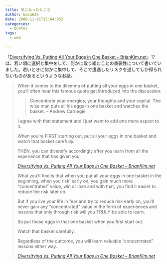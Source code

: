 ```yaml
---
title: 気になったところ
author: kazu634
date: 2008-11-01T15:04:05Z
categories:
  - Quotes
tags:
  - web

---
```

<div class="section">
<p>
    「<a href="http://briankim.net/blog/2008/10/diversifying-vs-putting-all-your-eggs-in-one-basket/" onclick="__gaTracker('send', 'event', 'outbound-article', 'http://briankim.net/blog/2008/10/diversifying-vs-putting-all-your-eggs-in-one-basket/', 'Diversifying Vs. Putting All Your Eggs in One Basket &#8211; BrianKim.net');" target="_blank">Diversifying Vs. Putting All Your Eggs in One Basket &#8211; BrianKim.net</a>」では、若い頃に選択と集中をして、何かに取り組むことの重要性について書いていました。若いときに何かに集中して、そこで遭遇したリスクを通してしか得られないものがあるというようなお話。
</p>
  
<blockquote title="Diversifying Vs. Putting All Your Eggs in One Basket - BrianKim.net" cite="http://briankim.net/blog/2008/10/diversifying-vs-putting-all-your-eggs-in-one-basket/">
<p>
      When it comes to the dilemma of putting all your eggs in one basket, you&#8217;ll often hear this famous quote get introduced into the discussion:
</p>
    
<blockquote>
<p>
        Concentrate your energies, your thoughts and your capital. The wise man puts all his eggs in one basket and watches the basket. &#8211; Andrew Carnegie
</p>
</blockquote>
    
<p>
      I agree with that statement and I just want to add one more aspect to it.
</p>
    
<p>
      When you&#8217;re FIRST starting out, put all your eggs in one basket and watch that basket carefully.
</p>
    
<p>
      THEN, you can diversify accordingly after you learn from all the experience that has given you.
</p>
    
<p>
<cite><a href="http://briankim.net/blog/2008/10/diversifying-vs-putting-all-your-eggs-in-one-basket/" onclick="__gaTracker('send', 'event', 'outbound-article', 'http://briankim.net/blog/2008/10/diversifying-vs-putting-all-your-eggs-in-one-basket/', 'Diversifying Vs. Putting All Your Eggs in One Basket &#8211; BrianKim.net');" target="_blank">Diversifying Vs. Putting All Your Eggs in One Basket &#8211; BrianKim.net</a></cite>
</p>
</blockquote>
  
<blockquote title="Diversifying Vs. Putting All Your Eggs in One Basket - BrianKim.net" cite="http://briankim.net/blog/2008/10/diversifying-vs-putting-all-your-eggs-in-one-basket/">
<p>
      What you&#8217;ll find is that when you put all your eggs in one basket in the beginning, when you risk&#8217; early on, you gain much more &#8220;concentrated&#8221; value, win or lose and with that, you find it easier to reduce the risk later on.
</p>
    
<p>
      But if you live your life in fear and try to reduce risk early on, you&#8217;ll never gain any &#8220;concentrated&#8221; value in the form of experiences and lessons that only through risk will you TRULY be able to learn.
</p>
    
<p>
      So put those eggs in that one basket when you first start out.
</p>
    
<p>
      Watch that basket carefully.
</p>
    
<p>
      Regardless of the outcome, you will learn valuable &#8220;concentrated&#8221; lessons either way.
</p>
    
<p>
<cite><a href="http://briankim.net/blog/2008/10/diversifying-vs-putting-all-your-eggs-in-one-basket/" onclick="__gaTracker('send', 'event', 'outbound-article', 'http://briankim.net/blog/2008/10/diversifying-vs-putting-all-your-eggs-in-one-basket/', 'Diversifying Vs. Putting All Your Eggs in One Basket &#8211; BrianKim.net');" target="_blank">Diversifying Vs. Putting All Your Eggs in One Basket &#8211; BrianKim.net</a></cite>
</p>
</blockquote>
</div>
